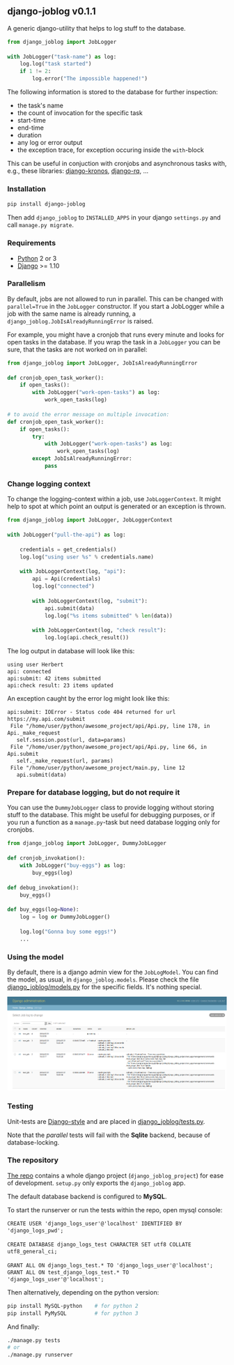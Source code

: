 ## django-joblog v0.1.1

A generic django-utility that helps to log stuff to the database.

```python
from django_joblog import JobLogger

with JobLogger("task-name") as log:
    log.log("task started")
    if 1 != 2:
        log.error("The impossible happened!") 
```

The following information is stored to the database for further inspection:
- the task's name
- the count of invocation for the specific task
- start-time
- end-time
- duration 
- any log or error output 
- the exception trace, for exception occuring inside the `with`-block

This can be useful in conjuction with cronjobs and asynchronous tasks with, e.g., these libraries:
[django-kronos](https://github.com/jgorset/django-kronos), 
[django-rq](https://github.com/rq/django-rq), ...


### Installation

```bash
pip install django-joblog
```

Then add `django_joblog` to `INSTALLED_APPS` in your django `settings.py` and call `manage.py migrate`.

### Requirements

- [Python](https://www.python.org) 2 or 3
- [Django](https://www.djangoproject.com) >= 1.10

### Parallelism

By default, jobs are not allowed to run in parallel. This can be changed with `parallel=True` in 
the `JobLogger` constructor. If you start a JobLogger while a job with the same name is already
running, a `django_joblog.JobIsAlreadyRunningError` is raised.

For example, you might have a cronjob that runs every minute and looks for open tasks in the 
database. If you wrap the task in a `JobLogger` you can be sure, that the tasks are not 
worked on in parallel:

```python
from django_joblog import JobLogger, JobIsAlreadyRunningError

def cronjob_open_task_worker():
    if open_tasks():
        with JobLogger("work-open-tasks") as log:
            work_open_tasks(log)
            
# to avoid the error message on multiple invocation:
def cronjob_open_task_worker():
    if open_tasks():
        try:
            with JobLogger("work-open-tasks") as log:
                work_open_tasks(log)
        except JobIsAlreadyRunningError:
            pass
```

### Change logging context

To change the logging-context within a job, use `JobLoggerContext`. 
It might help to spot at which point an output is generated or an exception is thrown.

```python
from django_joblog import JobLogger, JobLoggerContext

with JobLogger("pull-the-api") as log:
    
    credentials = get_credentials()
    log.log("using user %s" % credentials.name)
    
    with JobLoggerContext(log, "api"):
        api = Api(credentials)
        log.log("connected")
        
        with JobLoggerContext(log, "submit"):
            api.submit(data)
            log.log("%s items submitted" % len(data))
            
        with JobLoggerContext(log, "check result"):
            log.log(api.check_result())
```            

The log output in database will look like this:
```
using user Herbert
api: connected
api:submit: 42 items submitted
api:check result: 23 items updated
```

An exception caught by the error log might look like this:
```
api:submit: IOError - Status code 404 returned for url https://my.api.com/submit
 File "/home/user/python/awesome_project/api/Api.py, line 178, in Api._make_request
   self.session.post(url, data=params)
 File "/home/user/python/awesome_project/api/Api.py, line 66, in Api.submit
   self._make_request(url, params)
 File "/home/user/python/awesome_project/main.py, line 12
   api.submit(data) 
```

### Prepare for database logging, but do not require it

You can use the `DummyJobLogger` class to provide logging without storing stuff to the database. 
This might be useful for debugging purposes, or if you run a function as a `manage.py`-task but
need database logging only for cronjobs.

```python
from django_joblog import JobLogger, DummyJobLogger

def cronjob_invokation():
    with JobLogger("buy-eggs") as log:
        buy_eggs(log)
        
def debug_invokation():
    buy_eggs()

def buy_eggs(log=None):
    log = log or DummyJobLogger()
    
    log.log("Gonna buy some eggs!")
    ...
```

### Using the model

By default, there is a django admin view for the `JobLogModel`. 
You can find the model, as usual, in `django_joblog.models`. 
Please check the file [django_joblog/models.py](https://github.com/defgsus/django-joblog/blob/master/django_joblog/models.py)
for the specific fields. It's nothing special.

![admin changelist screenshot](./docs/admin-changelist.png)

### Testing

Unit-tests are [Django-style](https://docs.djangoproject.com/en/2.0/topics/testing/overview/#running-tests) 
and are placed in [django_joblog/tests.py](https://github.com/defgsus/django-joblog/blob/master/django_joblog/tests.py).

Note that the *parallel* tests will fail with the **Sqlite** backend, because of database-locking.

### The repository

[The repo](https://github.com/defgsus/django-joblog) contains a whole django project (`django_joblog_project`) for ease of development. 
`setup.py` only exports the `django_joblog` app. 

The default database backend is configured to **MySQL**.

To start the runserver or run the tests within the repo, open mysql console:

```mysql
CREATE USER 'django_logs_user'@'localhost' IDENTIFIED BY 'django_logs_pwd';

CREATE DATABASE django_logs_test CHARACTER SET utf8 COLLATE utf8_general_ci;

GRANT ALL ON django_logs_test.* TO 'django_logs_user'@'localhost';
GRANT ALL ON test_django_logs_test.* TO 'django_logs_user'@'localhost';
``` 

Then alternatively, depending on the python version:
```bash
pip install MySQL-python    # for python 2
pip install PyMySQL         # for python 3
```

And finally:
```bash
./manage.py tests
# or
./manage.py runserver
```
